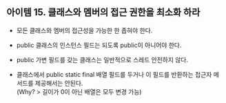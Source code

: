 ## 아이템 15. 클래스와 멤버의 접근 권한을 최소화 하라
- 모든 클래스와 멤버의 접근성을 가능한 한 좁혀야 한다.

- public 클래스의 인스턴스 필드는 되도록 public이 아니어야 한다.

- public 가변 필드를 갖는 클래스는 일반적으로 스레드 안전하지 않다.

- 클래스에서 public static final 배열 필드를 두거나 이 필드를 반환하는 접근자 메서드를 제공해서는 안된다.  
(Why? > 길이가 0이 아닌 배열은 모두 변경 가능)
